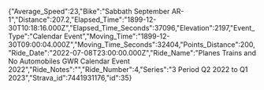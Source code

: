 {"Average_Speed":23,"Bike":"Sabbath September AR-1","Distance":207.2,"Elapsed_Time":"1899-12-30T10:18:16.000Z","Elapsed_Time_Seconds":37096,"Elevation":2197,"Event_Type":"Calendar Event","Moving_Time":"1899-12-30T09:00:04.000Z","Moving_Time_Seconds":32404,"Points_Distance":200,"Ride_Date":"2022-07-08T23:00:00.000Z","Ride_Name":"Planes Trains and No Automobiles GWR Calendar Event 2022","Ride_Notes":"","Ride_Number":4,"Series":"3 Period Q2 2022 to Q1 2023","Strava_id":7441931176,"id":35}